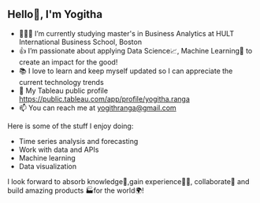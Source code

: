 ## Hello👋, I'm Yogitha 

- 👨🏽‍💻 I’m currently studying master's in Business Analytics at HULT International Business School, Boston
- 👍 I’m passionate about applying Data Science📈, Machine Learning🤖 to create an impact for the good!
- 📚 I love to learn and keep myself updated so I can appreciate the current technology trends
- 📂 My Tableau public profile https://public.tableau.com/app/profile/yogitha.ranga
- 📫 You can reach me at yogithranga@gmail.com

Here is some of the stuff I enjoy doing:

- Time series analysis and forecasting
- Work with data and APIs
- Machine learning
- Data visualization

I look forward to absorb knowledge🧠,gain experience👨‍🏭, collaborate🤝 and build amazing products 🏭for the world🌍!  
